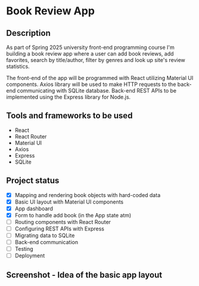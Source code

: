 # Book Review App

## Description
As part of Spring 2025 university front-end programming course I'm building a book review app where a user can add book reviews, add favorites, search by title/author, filter by genres and look up site's review statistics.

The front-end of the app will be programmed with React utilizing Material UI components. Axios library will be used to make HTTP requests to the back-end communicating with SQLite database. Back-end REST APIs to be implemented using the Express library for Node.js.

## Tools and frameworks to be used
- React
- React Router
- Material UI
- Axios
- Express
- SQLite

## Project status
- [x] Mapping and rendering book objects with hard-coded data
- [x] Basic UI layout with Material UI components
- [x] App dashboard
- [x] Form to handle add book (in the App state atm)
- [ ] Routing components with React Router
- [ ] Configuring REST APIs with Express
- [ ] Migrating data to SQLite
- [ ] Back-end communication
- [ ] Testing
- [ ] Deployment

## Screenshot - Idea of the basic app layout


